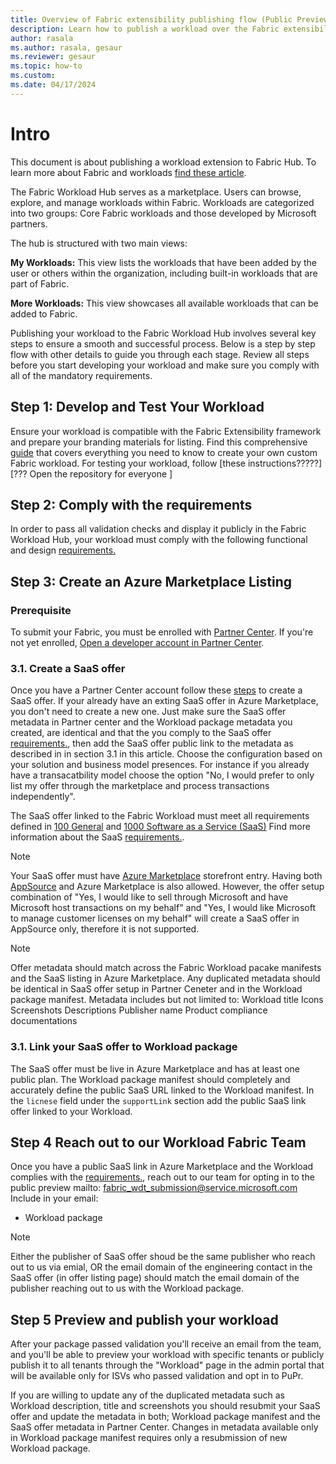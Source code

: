 ```yaml
---
title: Overview of Fabric extensibility publishing flow (Public Preview)
description: Learn how to publish a workload over the Fabric extensibility platform.
author: rasala
ms.author: rasala, gesaur
ms.reviewer: gesaur
ms.topic: how-to
ms.custom:
ms.date: 04/17/2024
---
```


# Intro
This document is about publishing a workload extension to Fabric Hub. To learn more about Fabric and workloads [find these article](https://review.learn.microsoft.com/en-us/fabric/extensions/extensibility-overview?branch=release-extensibility#introduction).

The Fabric Workload Hub serves as a marketplace. Users can browse, explore, and manage workloads within Fabric. Workloads are categorized into two groups: Core Fabric workloads and those developed by Microsoft partners.

The hub is structured with two main views:

**My Workloads:** This view lists the workloads that have been added by the user or others within the organization, including built-in workloads that are part of Fabric.

**More Workloads:** This view showcases all available workloads that can be added to Fabric.

Publishing your workload to the Fabric Workload Hub involves several key steps to ensure a smooth and successful process. Below is a step by step flow with other details to guide you through each stage. Review all steps before you start developing your workload and make sure you comply with all of the mandatory requirements.



## Step 1: Develop and Test Your Workload
Ensure your workload is compatible with the Fabric Extensibility framework and prepare your branding materials for listing.
Find this comprehensive [guide](https://github.com/microsoft/Microsoft-Fabric-developer-sample/blob/main/README.md) that covers everything you need to know to create your own custom Fabric workload.
For testing your workload, follow [these instructions?????]
[??? Open the repository for everyone ]

## Step 2: Comply with the requirements
In order to pass all validation checks and display it publicly in the Fabric Workload Hub, your workload must comply with the following functional and design [requirements.](./requirements.md)


## Step 3: Create an Azure  Marketplace Listing 

### Prerequisite
To submit your Fabric, you must be enrolled with [Partner Center](https://learn.microsoft.com/partner-center/overview). If you're not yet enrolled, [Open a developer account in Partner Center](https://learn.microsoft.com/azure/marketplace/create-account).

### 3.1. Create a SaaS offer
Once you have a Partner Center account follow these [steps](https://learn.microsoft.com/partner-center/marketplace/create-new-saas-offer) to create a SaaS offer.
If your already have an exting SaaS offer in Azure Marketplace, you don't need to create a new one. Just make sure the SaaS offer metadata in Partner center and the Workload package metadata you created, are identical and that the you comply to the SaaS offer [requirements.](./requirements.md), then add the SaaS offer public link to the metadata as described in in section 3.1 in this article.
Choose the configuration based on your solution and business model presences. For instance if you already have a transacatbility model choose the option "No, I would prefer to only list my offer through the marketplace and process transactions independently".

The SaaS offer linked to the Fabric Workload must meet all requirements defined in [100 General](https://learn.microsoft.com/legal/marketplace/certification-policies#100-general) and [1000 Software as a Service (SaaS)](https://learn.microsoft.com/legal/marketplace/certification-policies#1000-software-as-a-service-saas) Find more information about the SaaS [requirements.](./requirements.md). 

> [!NOTE]
> Your SaaS offer must have [Azure Marketplace](https://azuremarketplace.microsoft.com/home) storefront entry. Having both [AppSource](https://appsource.microsoft.com/) and Azure Marketplace is also allowed. However, the offer setup combination of "Yes, I would like to sell through Microsoft and have Microsoft host transactions on my behalf" and "Yes, I would like Microsoft to manage customer licenses on my behalf" will create a SaaS offer in AppSource only, therefore it is not supported. 

> [!NOTE]
> Offer metadata should match across the Fabric Workload pacake manifests and the SaaS listing in Azure Marketplace. Any duplicated metadata should be identical in SaaS offer setup in Partner Ceneter and in the Workload package manifest. Metadata includes but not limited to:
> Workload title
> Icons
> Screenshots
> Descriptions
> Publisher name
> Product compliance documentations



### 3.1. Link your SaaS offer to Workload package
The SaaS offer must be live in Azure Marketplace and has at least one public plan. The Workload package manifest should completely and accurately define the public SaaS URL linked to the Workload manifest. In the `licnese` field under the `supportLink` section add the public SaaS link offer linked to your Workload. 

## Step 4 Reach out to our Workload Fabric Team
Once you have a public SaaS link in Azure Marketplace and the Workload complies with the [requirements.](./requirements.md),
reach out to our team for opting in to the public preview
mailto: fabric_wdt_submission@service.microsoft.com
Include in your email:
* Workload package
> [!NOTE]
Either the publisher of SaaS offer shoud be the same publisher who reach out to us via emial, OR the email domain of the engineering contact in the SaaS offer (in offer listing page) should match the email domain of the publisher reaching out to us with the Workload package. 

## Step 5 Preview and publish your workload
After your package passed validation you'll receive an email from the team, and you'll be able to preview your workload with specific tenants or publicly publish it to all tenants through the "Workload" page in the admin portal that will be available only for ISVs who passed validation and opt in to PuPr.

If you are willing to update any of the duplicated metadata such as Workload description, title and screenshots you should resubmit your SaaS offer and update the metadata in both; Workload package manifest and the SaaS offer metadata in Partner Center. Changes in metadata available only in Workload package manifest requires only a resubmission of new Workload package. 
   
    
